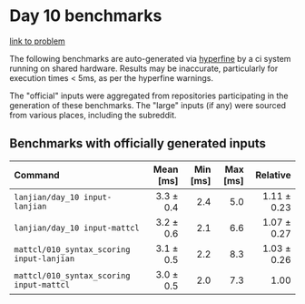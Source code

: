 # Day 10 benchmarks

[link to problem](http://adventofcode.com/2021/day/10)

The following benchmarks are auto-generated via [hyperfine](https://github.com/sharkdp/hyperfine) by a ci system running on shared hardware. Results may be inaccurate, particularly for execution times < 5ms, as per the hyperfine warnings.

The "official" inputs were aggregated from repositories participating in the generation of these benchmarks. The "large" inputs (if any) were sourced from various places, including the subreddit.

## Benchmarks with officially generated inputs
| Command | Mean [ms] | Min [ms] | Max [ms] | Relative |
|:---|---:|---:|---:|---:|
| `lanjian/day_10 input-lanjian` | 3.3 ± 0.4 | 2.4 | 5.0 | 1.11 ± 0.23 |
| `lanjian/day_10 input-mattcl` | 3.2 ± 0.6 | 2.1 | 6.6 | 1.07 ± 0.27 |
| `mattcl/010_syntax_scoring input-lanjian` | 3.1 ± 0.5 | 2.2 | 8.3 | 1.03 ± 0.26 |
| `mattcl/010_syntax_scoring input-mattcl` | 3.0 ± 0.5 | 2.0 | 7.3 | 1.00 |
